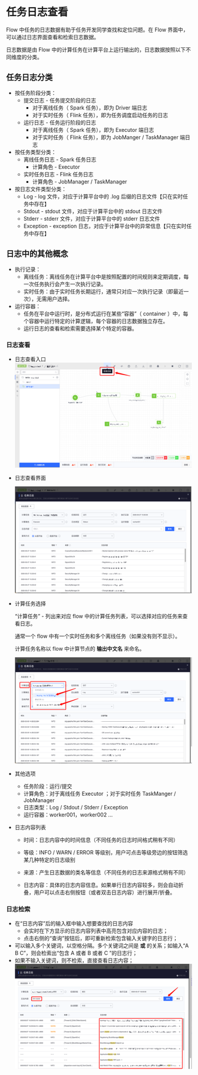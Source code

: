 # 任务日志查看
Flow 中任务的日志数据有助于任务开发同学查找和定位问题。在 Flow 界面中，可以通过日志界面查看和检索日志数据。

日志数据是由 Flow 中的计算任务在计算平台上运行输出的，日志数据按照以下不同维度的分类。

## 任务日志分类

- 按任务阶段分类：
  - 提交日志 - 任务提交阶段的日志
    - 对于离线任务（ Spark 任务），即为 Driver 端日志
    - 对于实时任务（ Flink 任务），即为任务调度启动任务的日志
  - 运行日志 - 任务运行阶段的日志
    - 对于离线任务（ Spark 任务），即为 Executor 端日志
    - 对于实时任务（ Flink 任务），即为 JobManger / TaskManager 端日志
- 按任务类型分类：
  - 离线任务日志 - Spark 任务日志
    - 计算角色 - Executor
  - 实时任务日志 - Flink 任务日志
    - 计算角色 - JobManager / TaskManager
- 按日志文件类型分类：
  - Log - log 文件，对应于计算平台中的 .log 后缀的日志文件【只在实时任务中存在】
  - Stdout - stdout 文件，对应于计算平台中的 stdout 日志文件
  - Stderr - stderr 文件，对应于计算平台中的 stderr 日志文件
  - Exception - exception 日志，对应于计算平台中的异常信息【只在实时任务中存在】

## 日志中的其他概念

- 执行记录：
  - 离线任务：离线任务在计算平台中是按照配置的时间规则来定期调度，每一次任务执行会产生一次执行记录。
  - 实时任务：由于实时任务长期运行，通常只对应一次执行记录（即最近一次），无需用户选择。
- 运行容器：
  - 任务在平台中运行时，是分布式运行在某些“容器”（ container ）中，每个容器中运行特定的计算逻辑，每个容器的日志数据独立存在。
  - 运行日志的查看和检索需要选择某个特定的容器。



### 日志查看

- 日志查看入口
  <img src="../../assets/dataflow/tasklog/tasklog_entry.png" alt="tasklog_entry" style="zoom:50%;" />

- 日志查看界面

  <img src="../../assets/dataflow/tasklog/tasklog_view.png" alt="tasklog_view" style="zoom:50%;" />

- 计算任务选择

  “计算任务” - 列出来对应 flow 中的计算任务列表，可以选择对应的任务来查看日志。

  通常一个 flow 中有一个实时任务和多个离线任务（如果没有则不显示）。

  计算任务名称以 flow 中计算节点的 **输出中文名** 来命名。

  <img src="../../assets/dataflow/tasklog/tasklog_task_select.png" alt="tasklog_task_select" style="zoom:50%;" />

- 其他选项

  - 任务阶段：运行/提交
  - 计算角色：对于离线任务 Executor ；对于实时任务 TaskManger / JobManager
  - 日志类型：Log / Stdout / Stderr / Exception
  - 运行容器：worker001，worker002 ...

- 日志内容列表

  - 时间：日志内容中的时间信息（不同任务的日志时间格式稍有不同）
  
  - 等级：INFO / WARN / ERROR 等级别，用户可点击等级旁边的按钮筛选某几种特定的日志级别
  
  - 来源：产生日志数据的类名等信息（不同任务的日志来源格式稍有不同）
  
  - 日志内容：具体的日志内容信息。如果单行日志内容较多，则会自动折叠，用户可以点击右侧按钮（或者双击日志内容）进行展开/折叠。
  
    
  
### 日志检索

  - 在“日志内容”后的输入框中输入想要查找的日志内容
    - 会实时在下方显示的日志内容列表中高亮包含对应内容的日志；
    - 点击右侧的“查询”按钮后，即可重新检索包含输入关键字的日志行；
  - 可以输入多个关键词，以空格分隔。多个关键词之间是 **或** 的关系；如输入“A B C”，则会检索出“包含 A 或者 B 或者 C ”的日志行；
  - 如果不输入关键词，则不检索，直接查看日志内容；
    <img src="../../assets/dataflow/tasklog/tasklog_search.png" alt="tasklog_search" style="zoom:50%;" />




